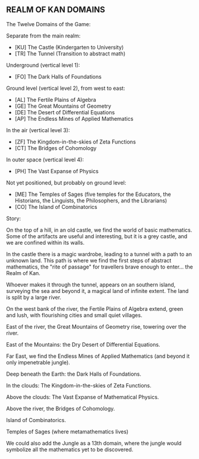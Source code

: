 ## REALM OF KAN DOMAINS

The Twelve Domains of the Game:

Separate from the main realm:
- [KU] The Castle (Kindergarten to University)
- [TR] The Tunnel (Transition to abstract math)

Underground (vertical level 1):
- [FO] The Dark Halls of Foundations

Ground level (vertical level 2), from west to east:
- [AL] The Fertile Plains of Algebra
- [GE] The Great Mountains of Geometry
- [DE] The Desert of Differential Equations
- [AP] The Endless Mines of Applied Mathematics

In the air (vertical level 3):
- [ZF] The Kingdom-in-the-skies of Zeta Functions
- [CT] The Bridges of Cohomology

In outer space (vertical level 4):
- [PH] The Vast Expanse of Physics

Not yet positioned, but probably on ground level:
- [ME] The Temples of Sages (five temples for the Educators, the Historians, the Linguists, the Philosophers, and the Librarians)
- [CO] The Island of Combinatorics

Story:

On the top of a hill, in an old castle, we find the world of basic mathematics. Some of the artifacts are useful and interesting, but it is a grey castle, and we are confined within its walls.

In the castle there is a magic wardrobe, leading to a tunnel with a path to an unknown land. This path is where we find the first steps of abstract mathematics, the "rite of passage" for travellers brave enough to enter... the Realm of Kan.

Whoever makes it through the tunnel, appears on an southern island, surveying the sea and beyond it, a magical land of infinite extent. The land is split by a large river.

On the west bank of the river, the Fertile Plains of Algebra extend, green and lush, with flourishing cities and small quiet villages.

East of the river, the Great Mountains of Geometry rise, towering over the river.

East of the Mountains: the Dry Desert of Differential Equations.

Far East, we find the Endless Mines of Applied Mathematics (and beyond it only impenetrable jungle).

Deep beneath the Earth: the Dark Halls of Foundations.

In the clouds: The Kingdom-in-the-skies of Zeta Functions.

Above the clouds: The Vast Expanse of Mathematical Physics.

Above the river, the Bridges of Cohomology.

Island of Combinatorics.

Temples of Sages (where metamathematics lives)

We could also add the Jungle as a 13th domain, where the jungle would symbolize all the mathematics yet to be discovered.
